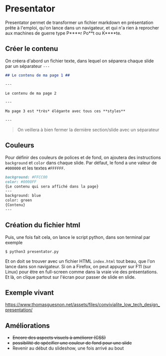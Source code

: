 # Presentator #

Presentator permet de transformer un fichier markdown en présentation prête à l'emploi, qu'on lance dans un navigateur, et qui n'a rien à reprocher aux machines de guerre type P\*\*\*\*r Po\*\*t ou K\*\*\*\*te.

## Créer le contenu ##

On créera d'abord un fichier texte, dans lequel on séparera chaque slide par un séparateur `---`

``` markdown
## Le contenu de ma page 1 ##

---

Le contenu de ma page 2

--- 

Ma page 3 est *très* élégante avec tous ces **styles**

---
```

> On veillera à bien fermer la dernière section/slide avec un séparateur

## Couleurs ##

Pour définir des couleurs de polices et de fond, on ajoutera des instructions `background` et `color` dans chaque slide. Par défaut, le fond a une valeur de `#000000` et les textes `#FFFFFF`.

``` markdown
background: #FFCC00
color: #0000FF
{Le contenu qui sera affiché dans la page}
---
background: blue
color: green
{Contenu}
---
```

## Création du fichier html ##

Puis, une fois fait cela, on lance le script python, dans son terminal par exemple

``` bash
$ python3 presentator.py
```

Et on doit se trouver avec un fichier HTML `index.html` tout beau, que l'on lance dans son navigateur. Si on a Firefox, on peut appuyer sur F11 (sur Linux) pour être en full-screen comme dans la vraie vie des présentations. Et là, on clique partout sur l'écran pour passer de slide en slide.

## Exemple vivant ##

https://www.thomasguesnon.net/assets/files/convivialite_low_tech_design_presentation/

## Améliorations ##

- ~~Encore des aspects visuels à améliorer (CSS)~~
- ~~possibilité de spécifier une couleur de fond pour une slide~~
- Revenir au début du slideshow, une fois arrivé au bout
